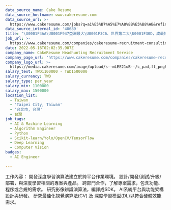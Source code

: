 ```yaml
---
data_source_name: Cake Resume
data_source_hostname: www.cakeresume.com
data_source_url: >-
  https://www.cakeresume.com/jobs?q=ai%E5%B7%A5%E7%A8%8B%E5%B8%AB&refinementList%5Blang_[…]y_type%5D=per_year&range%5Bsalary_range%5D%5Bmin%5D=1000000
data_source_internal_id: '40689'
title: "\U0001F4AA\U0001F947亞洲最大\U0001F3C6、世界第二大\U0001F30D，成最快速的健身器材製造廠商\U0001F4AA - 資深AI演算法工程師 - SH"
job_url: >-
  https://www.cakeresume.com/companies/cakeresume-recruitment-consulting/jobs/d60ade
date: 2022-05-16T02:02:35.907Z
company_name: CakeResume Headhunting Recruitment Service
company_page_url: 'https://www.cakeresume.com/companies/cakeresume-recruitment-consulting'
company_logo_url: >-
  https://media.cakeresume.com/image/upload/s--mLEE21uB--/c_pad,fl_png8,h_200,w_200/v1620881212/vdbipassrdfr8omwzeq6.png
salary_text: TWD1100000 - TWD1500000
salary_currency: TWD
salary_type: per_year
salary_min: 1100000
salary_max: 1500000
location_list:
  - Taiwan
  - 'Taipei City, Taiwan'
  - '台北市, 台灣'
  - 台灣
job_tags:
  - AI & Machine Learning
  - Algorithm Engineer
  - Python
  - Scikit-learn/Yolo/OpenCV/TensorFlow
  - Deep Learning
  - Computer Vision
badges:
  - AI Engineer

---
```


工作內容： 開發深度學習演算法建立於跨平台作業環境。 設計/開發/測試/升級/部署，與深度學習相關的專案與產品。 跨部門合作，了解專案需求，包含功能、程序或合規的需求。 研究影像辨識演算法，編譯成SDK。 AI系統平台與功能架構設計與研發。 研究最佳化視覺演算法(CV) 及 深度學習模型(DL)以符合硬體效能需求。